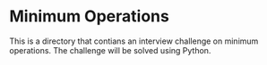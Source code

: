 # Minimum Operations
This is a directory that contians an interview challenge on minimum operations. The challenge will be solved using Python.
